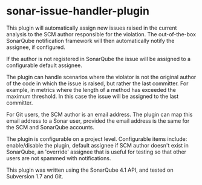 sonar-issue-handler-plugin
==========================

This plugin will automatically assign new issues raised in the current analysis to the SCM author responsible
for the violation.  The out-of-the-box SonarQube notification framework will then automatically notify the assignee,
if configured.

If the author is not registered in SonarQube the issue will be assigned to a configurable default assignee.
  
The plugin can handle scenarios where the violator is not the original author of the code in which
the issue is raised, but rather the last committer.  For example, in metrics where the length of a
method has exceeded the maximum threshold.  In this case the issue will be assigned to the last committer.

For Git users, the SCM author is an email address.  The plugin can map this email address to a Sonar user,
provided the email address is the same for the SCM and SonarQube accounts.


The plugin is configurable on a project level.  Configurable items include: enable/disable the plugin, default assignee if SCM author doesn't exist in SonarQube, an 'override' assignee that is useful for testing so that other users are not spammed with notifications.

This plugin was written using the SonarQube 4.1 API, and tested on Subversion 1.7 and Git.




